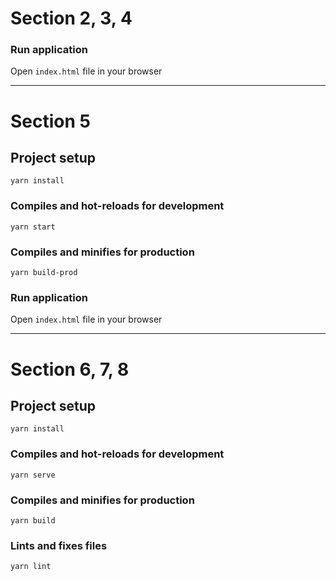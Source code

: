 # Section 2, 3, 4

### Run application
Open <code>index.html</code> file in your browser

<hr />

# Section 5

## Project setup
```
yarn install
```

### Compiles and hot-reloads for development
```
yarn start
```

### Compiles and minifies for production
```
yarn build-prod
```

### Run application
Open <code>index.html</code> file in your browser

<hr />

# Section 6, 7, 8

## Project setup
```
yarn install
```

### Compiles and hot-reloads for development
```
yarn serve
```

### Compiles and minifies for production
```
yarn build
```

### Lints and fixes files
```
yarn lint
```
